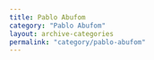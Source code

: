 ```yaml
---
title: Pablo Abufom
category: "Pablo Abufom"
layout: archive-categories
permalink: "category/pablo-abufom"
---
```

